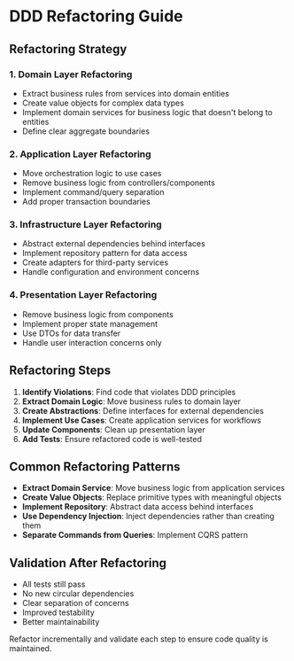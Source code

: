# DDD Refactoring Guide

## Refactoring Strategy

### 1. Domain Layer Refactoring
- Extract business rules from services into domain entities
- Create value objects for complex data types
- Implement domain services for business logic that doesn't belong to entities
- Define clear aggregate boundaries

### 2. Application Layer Refactoring
- Move orchestration logic to use cases
- Remove business logic from controllers/components
- Implement command/query separation
- Add proper transaction boundaries

### 3. Infrastructure Layer Refactoring
- Abstract external dependencies behind interfaces
- Implement repository pattern for data access
- Create adapters for third-party services
- Handle configuration and environment concerns

### 4. Presentation Layer Refactoring
- Remove business logic from components
- Implement proper state management
- Use DTOs for data transfer
- Handle user interaction concerns only

## Refactoring Steps
1. **Identify Violations**: Find code that violates DDD principles
2. **Extract Domain Logic**: Move business rules to domain layer
3. **Create Abstractions**: Define interfaces for external dependencies
4. **Implement Use Cases**: Create application services for workflows
5. **Update Components**: Clean up presentation layer
6. **Add Tests**: Ensure refactored code is well-tested

## Common Refactoring Patterns
- **Extract Domain Service**: Move business logic from application services
- **Create Value Objects**: Replace primitive types with meaningful objects
- **Implement Repository**: Abstract data access behind interfaces
- **Use Dependency Injection**: Inject dependencies rather than creating them
- **Separate Commands from Queries**: Implement CQRS pattern

## Validation After Refactoring
- All tests still pass
- No new circular dependencies
- Clear separation of concerns
- Improved testability
- Better maintainability

Refactor incrementally and validate each step to ensure code quality is maintained.